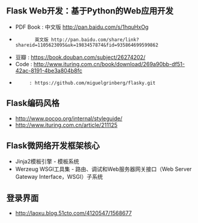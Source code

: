 

## Flask Web开发：基于Python的Web应用开发
* PDF Book : 中文版 http://pan.baidu.com/s/1hquHxOg
*            英文版 http://pan.baidu.com/share/link?shareid=1105623095&uk=1983457874&fid=935864699599862
* 豆瓣     : https://book.douban.com/subject/26274202/
* Code     : http://www.ituring.com.cn/book/download/269a90bb-df51-42ac-8191-4be3a804b8fc
*          : https://github.com/miguelgrinberg/flasky.git


## Flask编码风格
* http://www.pocoo.org/internal/styleguide/
* http://www.ituring.com.cn/article/211125 


## Flask微网络开发框架核心
* Jinja2模板引擎 - 模板系统
* Werzeug WSGI工具集 - 路由、调试和Web服务器网关接口（Web Server Gateway Interface，WSGI）子系统




## 登录界面
* http://laoxu.blog.51cto.com/4120547/1568677
